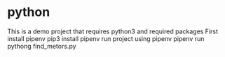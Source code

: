 # python
This is a demo project that requires python3 and required packages
First install pipenv
pip3 install pipenv
run project using pipenv
pipenv run pythong find_metors.py